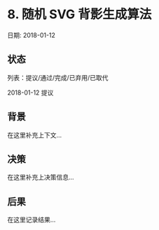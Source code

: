 # 8. 随机 SVG 背影生成算法

日期: 2018-01-12

## 状态

列表：提议/通过/完成/已弃用/已取代

2018-01-12 提议

## 背景

在这里补充上下文...

## 决策

在这里补充上决策信息...

## 后果

在这里记录结果...
